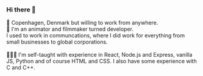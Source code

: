 ### Hi there 👋
📍 Copenhagen, Denmark but willing to work from anywhere.   
🎥 I'm an animator and filmmaker turned developer.<br>I used to work in communcations, where I did work for everything from small businesses to global corporations. <br><br>
🧑🏼‍💻 I'm self-taught with experience in React, Node.js and Express, vanilla JS, Python and of course HTML and CSS. I also have some experience with C and C++. <br><br>
